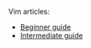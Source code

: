 Vim articles:

- [Beginner guide](https://thevaluable.dev/vim-for-beginners/)
- [Intermediate guide](https://thevaluable.dev/vim-intermediate/)